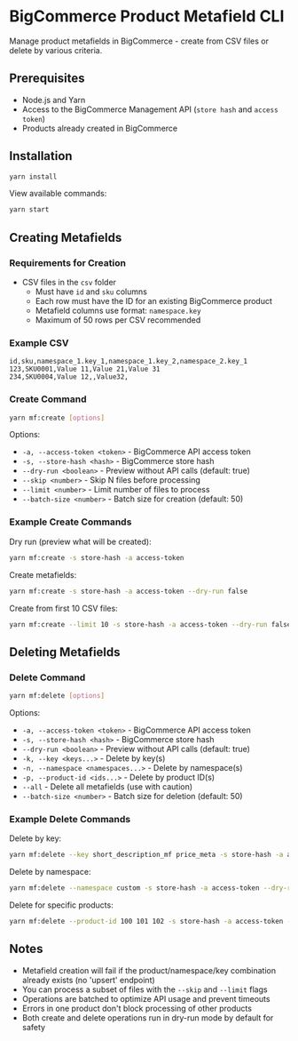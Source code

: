 # BigCommerce Product Metafield CLI

Manage product metafields in BigCommerce - create from CSV files or delete by various criteria.

## Prerequisites

- Node.js and Yarn
- Access to the BigCommerce Management API (`store hash` and `access token`)
- Products already created in BigCommerce

## Installation

```sh
yarn install
```

View available commands:

```sh
yarn start
```

## Creating Metafields

### Requirements for Creation

- CSV files in the `csv` folder
  - Must have `id` and `sku` columns
  - Each row must have the ID for an existing BigCommerce product
  - Metafield columns use format: `namespace.key`
  - Maximum of 50 rows per CSV recommended

### Example CSV

```csv
id,sku,namespace_1.key_1,namespace_1.key_2,namespace_2.key_1
123,SKU0001,Value 11,Value 21,Value 31
234,SKU0004,Value 12,,Value32,
```

### Create Command

```sh
yarn mf:create [options]
```

Options:

- `-a, --access-token <token>` - BigCommerce API access token
- `-s, --store-hash <hash>` - BigCommerce store hash
- `--dry-run <boolean>` - Preview without API calls (default: true)
- `--skip <number>` - Skip N files before processing
- `--limit <number>` - Limit number of files to process
- `--batch-size <number>` - Batch size for creation (default: 50)

### Example Create Commands

Dry run (preview what will be created):

```sh
yarn mf:create -s store-hash -a access-token
```

Create metafields:

```sh
yarn mf:create -s store-hash -a access-token --dry-run false
```

Create from first 10 CSV files:

```sh
yarn mf:create --limit 10 -s store-hash -a access-token --dry-run false
```

## Deleting Metafields

### Delete Command

```sh
yarn mf:delete [options]
```

Options:

- `-a, --access-token <token>` - BigCommerce API access token
- `-s, --store-hash <hash>` - BigCommerce store hash
- `--dry-run <boolean>` - Preview without API calls (default: true)
- `-k, --key <keys...>` - Delete by key(s)
- `-n, --namespace <namespaces...>` - Delete by namespace(s)
- `-p, --product-id <ids...>` - Delete by product ID(s)
- `--all` - Delete all metafields (use with caution)
- `--batch-size <number>` - Batch size for deletion (default: 50)

### Example Delete Commands

Delete by key:

```sh
yarn mf:delete --key short_description_mf price_meta -s store-hash -a access-token --dry-run false
```

Delete by namespace:

```sh
yarn mf:delete --namespace custom -s store-hash -a access-token --dry-run false
```

Delete for specific products:

```sh
yarn mf:delete --product-id 100 101 102 -s store-hash -a access-token --dry-run false
```

## Notes

- Metafield creation will fail if the product/namespace/key combination already exists (no 'upsert' endpoint)
- You can process a subset of files with the `--skip` and `--limit` flags
- Operations are batched to optimize API usage and prevent timeouts
- Errors in one product don't block processing of other products
- Both create and delete operations run in dry-run mode by default for safety

